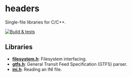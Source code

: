 # headers

Single-file libraries for C/C++.

[![Build & tests](/../../actions/workflows/main.yml/badge.svg)](/../../actions/workflows/main.yml)

## Libraries

- [**filesystem.h**](https://github.com/mathewmariani/headers/blob/master/filesystem.h): Filesystem interfacing.
- [**gtfs.h**](https://github.com/mathewmariani/headers/blob/master/gtfs.h): General Transit Feed Specification (GTFS) parser.
- [**ini.h**](https://github.com/mathewmariani/headers/blob/master/ini.h): Reading an INI file.